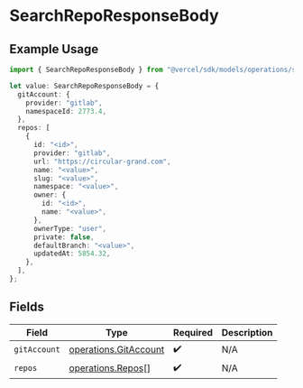 # SearchRepoResponseBody

## Example Usage

```typescript
import { SearchRepoResponseBody } from "@vercel/sdk/models/operations/searchrepo.js";

let value: SearchRepoResponseBody = {
  gitAccount: {
    provider: "gitlab",
    namespaceId: 2773.4,
  },
  repos: [
    {
      id: "<id>",
      provider: "gitlab",
      url: "https://circular-grand.com",
      name: "<value>",
      slug: "<value>",
      namespace: "<value>",
      owner: {
        id: "<id>",
        name: "<value>",
      },
      ownerType: "user",
      private: false,
      defaultBranch: "<value>",
      updatedAt: 5854.32,
    },
  ],
};
```

## Fields

| Field                                                          | Type                                                           | Required                                                       | Description                                                    |
| -------------------------------------------------------------- | -------------------------------------------------------------- | -------------------------------------------------------------- | -------------------------------------------------------------- |
| `gitAccount`                                                   | [operations.GitAccount](../../models/operations/gitaccount.md) | :heavy_check_mark:                                             | N/A                                                            |
| `repos`                                                        | [operations.Repos](../../models/operations/repos.md)[]         | :heavy_check_mark:                                             | N/A                                                            |